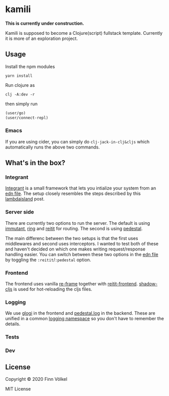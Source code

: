 # kamili

**This is currently under construction.**

Kamili is supposed to become a Clojure(script) fullstack template. Currently it
is more of an exploration project.

## Usage

Install the npm modules
```
yarn install
```

Run clojure as
```
clj -A:dev -r
```

then simply run
```clj
(user/go)
(user/connect-repl)
```

### Emacs
If you are using cider, you can simply do `clj-jack-in-clj&cljs` which automatically
runs the above two commands.

## What's in the box?

### Integrant

[Integrant](https://github.com/weavejester/integrant) is a small framework
that lets you intialize your system from an [edn file](resources/kamili/system.edn).
The setup closely resembles the steps described by this
[lambdaisland](https://lambdaisland.com/blog/2019-12-11-advent-of-parens-11-integrant-in-practice)
post.

### Server side

There are currently two options to run the server.
The default is using [immutant](https://github.com/immutant/immutant),
[ring](https://github.com/ring-clojure/ring) and [reitit](https://github.com/metosin/reitit)
for routing.
The second is using [pedestal](https://github.com/pedestal/pedestal).

The main differenc between the two setups is that the first uses
middlewares and second uses interceptors. I wanted to test both of
these and haven't decided on which one makes writing request/response
handling easier.
You can switch between these two options in the [edn file](resources/kamili/system.edn)
by toggling the `:reitit`/`:pedestal` option.

### Frontend

The frontend uses vanilla [re-frame](https://github.com/day8/re-frame) together
with [reitit-frontend](https://github.com/metosin/reitit).
[shadow-cljs](https://github.com/thheller/shadow-cljs) is used for hot-reloading
the cljs files.

### Logging

We use [glogi](https://github.com/lambdaisland/glogi) in the frontend and
[pedestal.log](https://github.com/pedestal/pedestal/tree/master/log) in the backend.
These are unified in a common [logging namespace](src/io/kamili/logging.cljc) so you don't
have to remember the details.

### Tests

### Dev


## License

Copyright © 2020 Finn Völkel

MIT License

